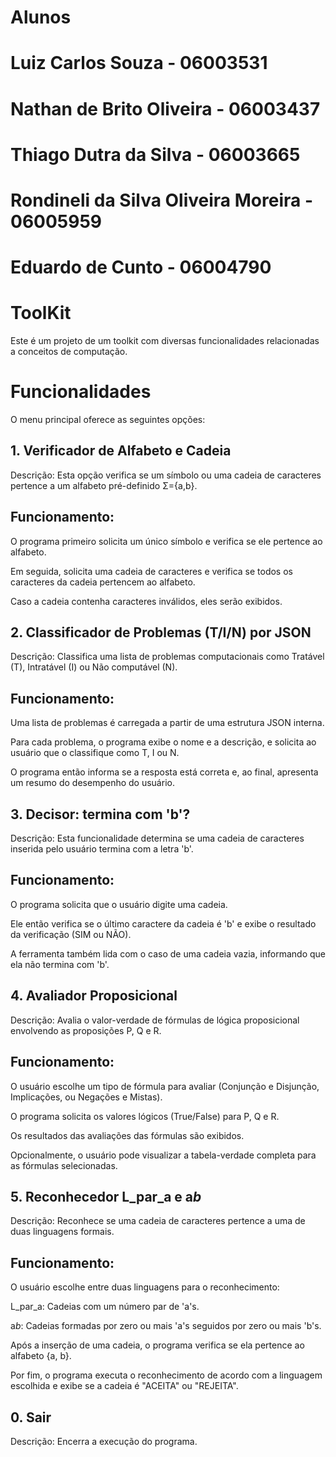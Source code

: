 # Alunos
# Luiz Carlos Souza - 06003531
# Nathan de Brito Oliveira - 06003437
# Thiago Dutra da Silva - 06003665
# Rondineli da Silva Oliveira Moreira - 06005959
# Eduardo de Cunto - 06004790

# ToolKit
Este é um projeto de um toolkit com diversas funcionalidades relacionadas a conceitos de computação.

# Funcionalidades
O menu principal oferece as seguintes opções:

## 1. Verificador de Alfabeto e Cadeia
Descrição: Esta opção verifica se um símbolo ou uma cadeia de caracteres pertence a um alfabeto pré-definido Σ={a,b}.

## Funcionamento:

O programa primeiro solicita um único símbolo e verifica se ele pertence ao alfabeto.

Em seguida, solicita uma cadeia de caracteres e verifica se todos os caracteres da cadeia pertencem ao alfabeto.

Caso a cadeia contenha caracteres inválidos, eles serão exibidos.

## 2. Classificador de Problemas (T/I/N) por JSON
Descrição: Classifica uma lista de problemas computacionais como Tratável (T), Intratável (I) ou Não computável (N).

## Funcionamento:

Uma lista de problemas é carregada a partir de uma estrutura JSON interna.

Para cada problema, o programa exibe o nome e a descrição, e solicita ao usuário que o classifique como T, I ou N.

O programa então informa se a resposta está correta e, ao final, apresenta um resumo do desempenho do usuário.

## 3. Decisor: termina com 'b'?
Descrição: Esta funcionalidade determina se uma cadeia de caracteres inserida pelo usuário termina com a letra 'b'.

## Funcionamento:

O programa solicita que o usuário digite uma cadeia.

Ele então verifica se o último caractere da cadeia é 'b' e exibe o resultado da verificação (SIM ou NÃO).

A ferramenta também lida com o caso de uma cadeia vazia, informando que ela não termina com 'b'.

## 4. Avaliador Proposicional
Descrição: Avalia o valor-verdade de fórmulas de lógica proposicional envolvendo as proposições P, Q e R.

## Funcionamento:

O usuário escolhe um tipo de fórmula para avaliar (Conjunção e Disjunção, Implicações, ou Negações e Mistas).

O programa solicita os valores lógicos (True/False) para P, Q e R.

Os resultados das avaliações das fórmulas são exibidos.

Opcionalmente, o usuário pode visualizar a tabela-verdade completa para as fórmulas selecionadas.

## 5. Reconhecedor L_par_a e a*b*
Descrição: Reconhece se uma cadeia de caracteres pertence a uma de duas linguagens formais.

## Funcionamento:

O usuário escolhe entre duas linguagens para o reconhecimento:

L_par_a: Cadeias com um número par de 'a's.

a*b*: Cadeias formadas por zero ou mais 'a's seguidos por zero ou mais 'b's.

Após a inserção de uma cadeia, o programa verifica se ela pertence ao alfabeto {a, b}.

Por fim, o programa executa o reconhecimento de acordo com a linguagem escolhida e exibe se a cadeia é "ACEITA" ou "REJEITA".

## 0. Sair
Descrição: Encerra a execução do programa.